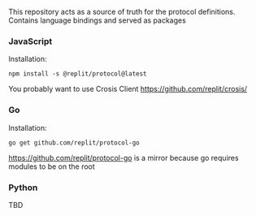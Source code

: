 This repository acts as a source of truth for the protocol definitions. Contains language bindings and served as packages


### JavaScript
Installation:

`npm install -s @replit/protocol@latest`

You probably want to use Crosis Client https://github.com/replit/crosis/

### Go
Installation:

`go get github.com/replit/protocol-go`

https://github.com/replit/protocol-go is a mirror because go requires modules to be on the root

### Python
TBD
